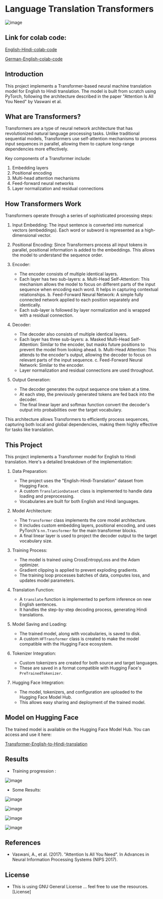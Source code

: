 # Language Translation Transformers

![image](https://github.com/Dharinesh/Transformers-for-language-translation/assets/108059896/e92e7202-b14b-447e-b519-c9de1881222c)

## Link for colab code: 

[English-Hindi-colab-code](https://colab.research.google.com/drive/1o4b9duwyAyEkb9Tr7D-8jx1bO7GwcWn4?usp=sharing)

[German-English-colab-code](https://colab.research.google.com/drive/1F0OnmNPSHXbO6ahIiBh2g_MD2NTFViJk?usp=sharing)

## Introduction

This project implements a Transformer-based neural machine translation model for English to Hindi translation. The model is built from scratch using PyTorch, following the architecture described in the paper "Attention Is All You Need" by Vaswani et al.

## What are Transformers?

Transformers are a type of neural network architecture that has revolutionized natural language processing tasks. Unlike traditional sequential models, Transformers use self-attention mechanisms to process input sequences in parallel, allowing them to capture long-range dependencies more effectively.

Key components of a Transformer include:

1. Embedding layers
2. Positional encoding
3. Multi-head attention mechanisms
4. Feed-forward neural networks
5. Layer normalization and residual connections

## How Transformers Work

Transformers operate through a series of sophisticated processing steps:

1. Input Embedding: The input sentence is converted into numerical vectors (embeddings). Each word or subword is represented as a high-dimensional vector.

2. Positional Encoding: Since Transformers process all input tokens in parallel, positional information is added to the embeddings. This allows the model to understand the sequence order.

3. Encoder:
   - The encoder consists of multiple identical layers.
   - Each layer has two sub-layers:
     a. Multi-Head Self-Attention: This mechanism allows the model to focus on different parts of the input sequence when encoding each word. It helps in capturing contextual relationships.
     b. Feed-Forward Neural Network: A simple fully connected network applied to each position separately and identically.
   - Each sub-layer is followed by layer normalization and is wrapped with a residual connection.

4. Decoder:
   - The decoder also consists of multiple identical layers.
   - Each layer has three sub-layers:
     a. Masked Multi-Head Self-Attention: Similar to the encoder, but masks future positions to prevent the model from looking ahead.
     b. Multi-Head Attention: This attends to the encoder's output, allowing the decoder to focus on relevant parts of the input sequence.
     c. Feed-Forward Neural Network: Similar to the encoder.
   - Layer normalization and residual connections are used throughout.

5. Output Generation:
   - The decoder generates the output sequence one token at a time.
   - At each step, the previously generated tokens are fed back into the decoder.
   - The final linear layer and softmax function convert the decoder's output into probabilities over the target vocabulary.

This architecture allows Transformers to efficiently process sequences, capturing both local and global dependencies, making them highly effective for tasks like translation.

## This Project

This project implements a Transformer model for English to Hindi translation. Here's a detailed breakdown of the implementation:

1. Data Preparation:
   - The project uses the "English-Hindi-Translation" dataset from Hugging Face.
   - A custom `TranslationDataset` class is implemented to handle data loading and preprocessing.
   - Vocabularies are built for both English and Hindi languages.

2. Model Architecture:
   - The `Transformer` class implements the core model architecture.
   - It includes custom embedding layers, positional encoding, and uses PyTorch's `nn.Transformer` for the main transformer blocks.
   - A final linear layer is used to project the decoder output to the target vocabulary size.

3. Training Process:
   - The model is trained using CrossEntropyLoss and the Adam optimizer.
   - Gradient clipping is applied to prevent exploding gradients.
   - The training loop processes batches of data, computes loss, and updates model parameters.

4. Translation Function:
   - A `translate` function is implemented to perform inference on new English sentences.
   - It handles the step-by-step decoding process, generating Hindi translations.

5. Model Saving and Loading:
   - The trained model, along with vocabularies, is saved to disk.
   - A custom `HFTransformer` class is created to make the model compatible with the Hugging Face ecosystem.

6. Tokenizer Integration:
   - Custom tokenizers are created for both source and target languages.
   - These are saved in a format compatible with Hugging Face's `PreTrainedTokenizer`.

7. Hugging Face Integration:
   - The model, tokenizers, and configuration are uploaded to the Hugging Face Model Hub.
   - This allows easy sharing and deployment of the trained model.

## Model on Hugging Face

The trained model is available on the Hugging Face Model Hub. You can access and use it here:

[Transformer-English-to-Hindi-translation](https://huggingface.co/Dharinesh/Transformer-English-to-Hindi-translation)

## Results

- Training progression :

![image](https://github.com/Dharinesh/Transformers-for-language-translation/assets/108059896/f9e4b778-1a27-44db-9a12-91b52a01c4c3)

- Some Results:
  
![image](https://github.com/Dharinesh/Transformers-for-language-translation/assets/108059896/3624e42e-6623-4b65-ab91-f74743f01126)

![image](https://github.com/Dharinesh/Transformers-for-language-translation/assets/108059896/d228c171-65a1-4f0d-a286-8954aca11918)

![image](https://github.com/Dharinesh/Transformers-for-language-translation/assets/108059896/abe35cc2-b0ca-46f8-a7bd-75bd83517007)

![image](https://github.com/Dharinesh/Transformers-for-language-translation/assets/108059896/3bc9e676-fe5e-471d-8f37-a553cbebc2c2)


## References

- Vaswani, A., et al. (2017). "Attention Is All You Need". In Advances in Neural Information Processing Systems (NIPS 2017).

## License

- This is using GNU General License ... feel free to use the resources. [License]
